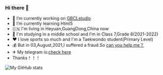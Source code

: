 ### Hi there 👋


- 🔭 I’m currently working on [GBCLstudio](https://gbclstudio.cn)
- 🌱 I’m currently learning Html5
- 🇨🇳 I'm living in Heyuan,GuangDong,China now
- 🌿 I'm studying in a middle school and I'm in Class 7,Grade 8(2021-2022)
- ❤ I love sports so much and I'm a Taekwondo student(Primary Level)
- 💰 But in 03,August,2021,I suffered a fraud.So [can you help me？](https://afdian.net/@GBCLstudio)
- ✈ My telegram is:[check here](https://t.me/Burial0268)
- Thanks！！！

![My GitHub stats](https://github-readme-stats.vercel.app/api?username=Burial0268&show_icons=true&theme=radical)


